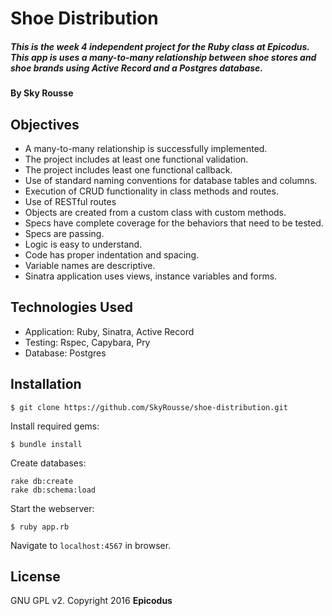 # Shoe Distribution

##### This is the week 4 independent project for the Ruby class at Epicodus. This app is uses a many-to-many relationship between shoe stores and shoe brands using Active Record and a Postgres database.

#### By Sky Rousse

## Objectives

* A many-to-many relationship is successfully implemented.
* The project includes at least one functional validation.
* The project includes least one functional callback.
* Use of standard naming conventions for database tables and columns.
* Execution of CRUD functionality in class methods and routes.
* Use of RESTful routes
* Objects are created from a custom class with custom methods.
* Specs have complete coverage for the behaviors that need to be tested.
* Specs are passing.
* Logic is easy to understand.
* Code has proper indentation and spacing.
* Variable names are descriptive.
* Sinatra application uses views, instance variables and forms.

## Technologies Used

* Application: Ruby, Sinatra, Active Record
* Testing: Rspec, Capybara, Pry
* Database: Postgres

Installation
------------

```
$ git clone https://github.com/SkyRousse/shoe-distribution.git
```

Install required gems:
```
$ bundle install
```

Create databases:
```
rake db:create
rake db:schema:load
```

Start the webserver:
```
$ ruby app.rb
```

Navigate to `localhost:4567` in browser.

License
-------

GNU GPL v2. Copyright 2016 **Epicodus**
